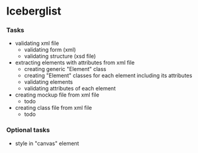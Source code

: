 # Iceberglist

### Tasks
- validating xml file
	+ validating form (xml)
	+ validating structure (xsd file)
- extracting elements with attributes from xml file
	+ creating generic "Element" class
	+ creating "Element" classes for each element including its attributes
	+ validating elements
	+ validating attributes of each element
- creating mockup file from xml file
	+ todo
- creating class file from xml file
	+ todo

### Optional tasks
- style in "canvas" element
